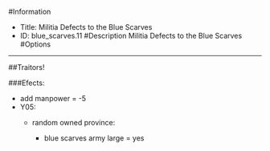 #Information
 - Title: Militia Defects to the Blue Scarves
 - ID: blue_scarves.11
#Description
Militia Defects to the Blue Scarves
#Options

___
##Traitors!

###Efects:<ul><li>add manpower = -5</li><li>Y05:</li><ul><li>random owned province:</li><ul><li>blue scarves army large = yes</li></ul></ul></ul>
